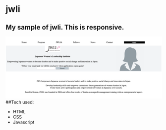 # jwli
## My sample of jwli. This is responsive.

![image of jwli](images/jwliPhotoCopy.png)
##Tech used:
- HTML
- CSS
- Javascript
